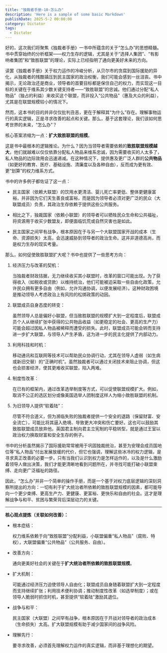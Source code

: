 ```yaml
---
title: "独裁者手册-10-怎么办"
description: 'Here is a sample of some basic Markdown'
publishDate: 2025-5-2 00:00:00
category: Dictator
tags:
  - Dictator
---
```


好的，这次我们将聚焦《独裁者手册》一书中所蕴含的关于“怎么办”的思想精髓。书中贯穿始终的分析框架——权力生存的逻辑，尤其是关于“选择人集团”、“有影响者集团”和“致胜联盟”的理论，实际上已经指明了通向更美好未来的方向。

读罢《独裁者手册》关于权力运作的冷峻分析，从贝尔市的贪腐到国际援助的异化，从独裁者的残酷镇压到民主国家的政治权衡，我们可能会感到一丝沮丧。书中揭示，无论政治还是商业，领导者的首要目标都是保住自己的权力，而实现这一目标的关键在于维系其少数关键支持者——“致胜联盟”的忠诚。他们通过分配“私人物品”（独占的利益）来收买这个联盟，而非投入“公共物品”（惠及大众的利益），尤其是在联盟规模较小的情况下。

然而，这本书的目的并非仅仅批判丑恶，更在于解释其“为什么”存在。理解事物运行的真实逻辑，正是寻求改善的起点和关键。那么，基于这套理论，我们该如何思考世界的未来，“怎么办”？

核心答案浓缩为一点：**扩大致胜联盟的规模**。

这是书中最根本的逻辑推论。为什么？因为当领导者需要依赖的**致胜联盟规模越大**，他们就越难以仅仅依靠分配私人物品来维系忠诚，因为需要收买的人太多了，私人物品的边际效用会迅速递减。在这种情况下，提供惠及更广泛人群的**公共物品**（如更好的教育、医疗、基础设施、清廉度以及各种自由），反而成为更有效、更“划算”的权力维系方式。

书中的许多例子都佐证了这一点：

- 民主国家（依赖大联盟）的饮用水更清洁、婴儿死亡率更低、整体更健康富裕，并非因为它们天生善良或富裕，而是因为领导者必须对更广泛的民众（大联盟成员）负责，其政治生存依赖于提供这些公共服务。

- 相比之下，独裁国家（依赖小联盟）的领导者可以牺牲民众生命和公共福祉，将资源用于收买少数盟友，即便面临饥荒或自然灾害也是如此。

- 民主国家之间罕有战争，根本原因在于与另一个大联盟国家开战的成本（生命、资源损失）太高，会迅速威胁到领导者的政治生命。这并非道德高尚，而是权力生存的现实考量。



那么，如何促使致胜联盟扩大呢？书中也提供了一些思考方向：

1. 经济压力与改革的契机：

   当独裁者财政拮据，无力继续收买其小联盟时，改革的窗口可能出现。为了获得收入（如税收或贷款）以维持统治，他们可能被迫采取一些自由化政策，允许民众拥有更多自由（例如，允许沟通协调，以便发展经济）。这种财政困境是推动领导人考虑政治上有风险的松绑政策的动因。

2. 联盟成员自身态度的转变：

   虽然领导人总是偏好小联盟，但当致胜联盟的规模扩大到一定程度后，联盟成员个人从继续扩张中获得的公共物品收益（如更稳定的社会、更高的生产力）可能会超过因私人物品被稀释而遭受的损失。此时，联盟成员可能会转而支持进一步扩大联盟，与领导人产生矛盾，这为进一步的民主化提供了内部动力。

3. 利用科技和时机：

   移动通讯和互联网等技术可以帮助民众协调行动，尤其在领导人虚弱（如生病或新旧交替）的“正确时机”。虽然独裁者可以通过关闭技术来阻止协调，但这也会损害经济，使其更难收买联盟，陷入两难。

4. 制度性改革：

   在已有的框架内，通过改革选举制度等方式，可以促使联盟规模扩大。例如，取消不公正的选区划分或像美国选举人团制度这样人为缩小致胜联盟的机制。

5. 为旧领导人提供“软着陆”：

   尽管不符合道义，但为濒临失败的独裁者提供一个安全的退路（保留财富、安全流亡），可能比将其逼入绝境、导致更大冲突和伤亡要好。这也可以鼓励其致胜联盟成员放弃他。英国君主制向君主立宪制的平稳转型，就是通过王室以政治权力换取财富和安全生存的例子。



书中的分析虽然揭示了国际援助常常被用于巩固独裁统治，甚至为安理会成员国地位等“私人物品”付出发展放缓的代价，但它也强调，理解这些冰冷的权力逻辑，是寻求真正改善的必要一步。只有当我们认识到权力是怎样运作的，以及是什么激励着领导人做出决策，我们才能更清晰地看到问题所在，并寻找可能打破小联盟束缚、走向更广泛福祉的路径。

因此，“怎么办”并非一个简单的操作手册，而是一个基于对权力底层逻辑的深刻洞察所提出的方向：一切有利于扩大统治者所依赖的致胜联盟规模的因素，都可能导向一个更少束缚、更高生产力、更健康、更富裕、更快乐和自由的社会。这才是理解战争与和平、贫困与繁荣背后深层动力的关键。

------

**核心观点提炼（关联如何改善）：**

- 根本症结：

  权力维系依赖于向“致胜联盟”分配利益，小联盟偏重“私人物品”（腐败、特权），大联盟偏重“公共物品”（公共服务、自由）。

- 改善方向：

  通向更美好社会的关键在于**扩大统治者所依赖的致胜联盟规模**。

- 扩大机制：

  可能通过经济压力迫使领导人自由化；联盟成员自身随着联盟扩大到一定程度而支持继续扩张；利用技术便利协调；推动制度性改革（如选举制度）；或在领导人脆弱时抓住时机，甚至提供“软着陆”激励其退位。

- 战争与和平：

  民主国家（大联盟）之间罕有战争，根本原因在于开战对领导者的政治成本（生命损失）太高。扩大联盟规模有助于减少国家间的战争风险。

- 理解先行：

  要寻求改善，必须首先理解权力运作的真实逻辑，而非基于理想化的期望。

